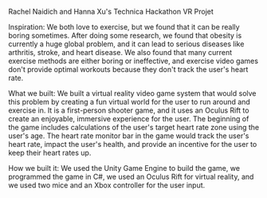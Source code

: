 Rachel Naidich and Hanna Xu's Technica Hackathon VR Projet

Inspiration: 
We both love to exercise, but we found that it can be really boring sometimes. After doing some research, we found that obesity is currently a huge global problem, and it can lead to serious diseases like arthritis, stroke, and heart disease. We also found that many current exercise methods are either boring or ineffective, and exercise video games don't provide optimal workouts because they don't track the user's heart rate.

What we built:
We built a virtual reality video game system that would solve this problem by creating a fun virtual world for the user to run around and exercise in. It is a first-person shooter game, and it uses an Oculus Rift to create an enjoyable, immersive experience for the user. The beginning of the game includes calculations of the user's target heart rate zone using the user's age. The heart rate monitor bar in the game would track the user's heart rate, impact the user's health, and provide an incentive for the user to keep their heart rates up.

How we built it:
We used the Unity Game Engine to build the game, we programmed the game in C#, we used an Oculus Rift for virtual reality, and we used two mice and an Xbox controller for the user input.
